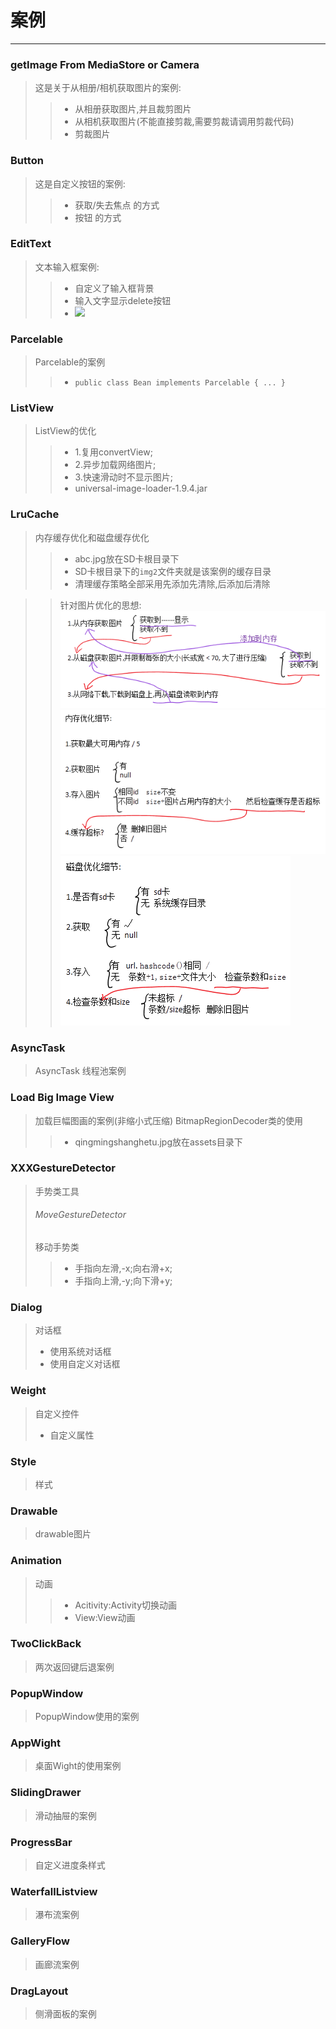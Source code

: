 # 案例
---
### getImage From MediaStore or Camera
> 这是关于从相册/相机获取图片的案例:
>> - 从相册获取图片,并且裁剪图片
>> - 从相机获取图片(不能直接剪裁,需要剪裁请调用剪裁代码)
>> - 剪裁图片

### Button
> 这是自定义按钮的案例:
>> - 获取/失去焦点 的方式
>> - 按钮 的方式

### EditText
> 文本输入框案例:
>> - 自定义了输入框背景
>> - 输入文字显示delete按钮
>> - ![](/EditText/EditText.gif)

### Parcelable
> Parcelable的案例
>> - `public class Bean implements Parcelable { ... }`

### ListView
> ListView的优化
>> - 1.复用convertView;
>> - 2.异步加载网络图片;
>> - 3.快速滑动时不显示图片;
>> - universal-image-loader-1.9.4.jar

### LruCache
> 内存缓存优化和磁盘缓存优化
>> - abc.jpg放在SD卡根目录下
>> - SD卡根目录下的` img2 `文件夹就是该案例的缓存目录
>> - 清理缓存策略全部采用先添加先清除,后添加后清除

>> 针对图片优化的思想:
>> ![](LruCache/ContraposeImageOptimize/1.png)
>> ![](LruCache/ContraposeImageOptimize/2.png)
>> ![](LruCache/ContraposeImageOptimize/3.png)

### AsyncTask
> AsyncTask 线程池案例

### Load Big Image View
> 加载巨幅图画的案例(非缩小式压缩)
> BitmapRegionDecoder类的使用
>> - qingmingshanghetu.jpg放在assets目录下

### XXXGestureDetector
> 手势类工具
> ###### MoveGestureDetector
> 移动手势类
>> - 手指向左滑,-x;向右滑+x;
>> - 手指向上滑,-y;向下滑+y;

### Dialog
> 对话框
> - 使用系统对话框
> - 使用自定义对话框

### Weight
> 自定义控件
> - 自定义属性

### Style
> 样式

### Drawable
> drawable图片

### Animation
> 动画
>> - Acitivity:Activity切换动画
>> - View:View动画

### TwoClickBack
> 两次返回键后退案例

### PopupWindow
> PopupWindow使用的案例

### AppWight
> 桌面Wight的使用案例

### SlidingDrawer
> 滑动抽屉的案例

### ProgressBar
> 自定义进度条样式

### WaterfallListview
> 瀑布流案例

### GalleryFlow
> 画廊流案例

### DragLayout
> 侧滑面板的案例